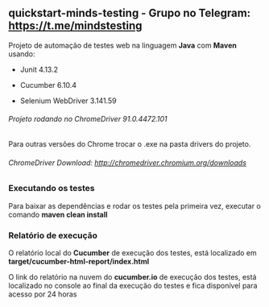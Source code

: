 ## quickstart-minds-testing - Grupo no Telegram: https://t.me/mindstesting
Projeto de automação de testes web na linguagem <b>Java</b> com <b>Maven</b> usando:

- Junit 4.13.2

- Cucumber 6.10.4 

- Selenium WebDriver 3.141.59

###### Projeto rodando no ChromeDriver 91.0.4472.101

Para outras versões do Chrome trocar o .exe na pasta drivers do projeto.

###### ChromeDriver Download: http://chromedriver.chromium.org/downloads

### Executando os testes

Para baixar as dependências e rodar os testes pela primeira vez, executar o comando <b>maven clean install</b>

### Relatório de execução

O relatório local do <b>Cucumber</b> de execução dos testes, está localizado em <b>target/cucumber-html-report/index.html</b>

O link do relatório na nuvem do <b>cucumber.io</b> de execução dos testes, está localizado no console ao final da execução do testes e fica disponível para acesso por 24 horas